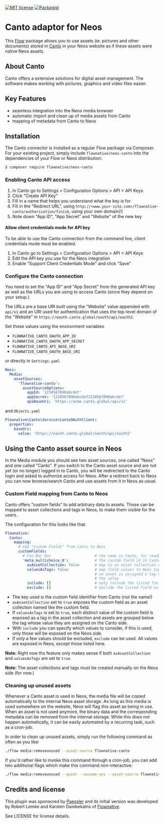 [![MIT license](http://img.shields.io/badge/license-MIT-brightgreen.svg)](http://opensource.org/licenses/MIT)
[![Packagist](https://img.shields.io/packagist/v/flownative/neos-canto.svg)](https://packagist.org/packages/flownative/neos-canto)

# Canto adaptor for Neos

This [Flow](https://flow.neos.io) package allows you to use assets (ie.
pictures and other documents) stored in [Canto](https://www.canto.com/)
in your Neos website as if these assets were native Neos assets.

## About Canto

Canto offers a extensive solutions for digital asset management. The
software makes working with pictures, graphics and video files easier.

## Key Features

- seamless integration into the Neos media browser
- automatic import and clean up of media assets from Canto
- mapping of metadata from Canto to Neos

## Installation

The Canto connector is installed as a regular Flow package via Composer.
For your existing project, simply include `flownative/neos-canto` into
the dependencies of your Flow or Neos distribution:

```bash
$ composer require flownative/neos-canto
```

### Enabling Canto API access

1. In Canto go to Settings > Configuration Options > API > API Keys
2. Click "Create API Key"
3. Fill in a name that helps you understand what the key is for
4. Fill in the "Redirect URL", using `http://<www.your-site.com>/flownative-canto/authorization/finish`,
   using your own domain(!)
5. Note down "App ID", "App Secret" and "Website" of the new key

#### Allow client credentials mode for API key

To be able to use the Canto connection from the command line, client credentials
mode must be enabled.

1. In Canto go to Settings > Configuration Options > API > API Keys
2. Edit the API key you use for the Neos integration
3. Enable "Support Client Credentials Mode" and click "Save"

### Configure the Canto connection

You need to set the "App ID" and "App Secret" from the generated API key as well
as the URLs you are using to access Canto (since they depend on your setup.)

The URLs are a base URI built using the "Website" value appended with `api/v1`
and an URI used for authentication that uses the top-level domain of the "Website"
in `https://oauth.canto.global/oauth/api/oauth2`.

Set those values using the environment variables

- `FLOWNATIVE_CANTO_OAUTH_APP_ID`
- `FLOWNATIVE_CANTO_OAUTH_APP_SECRET`
- `FLOWNATIVE_CANTO_API_BASE_URI`
- `FLOWNATIVE_CANTO_OAUTH_BASE_URI`

or directly in `Settings.yaml` 

```yaml
Neos:
  Media:
    assetSources:
      'flownative-canto':
        assetSourceOptions:
          appId: '1234567890abcdef'
          appSecret: '1234567890abcdef1234567890abcdef'
          apiBaseUri: 'https://acme.canto.global/api/v1'
```

and `Objects.yaml`

```yaml
Flownative\Canto\Service\CantoOAuthClient:
  properties:
    baseUri:
      value: 'https://oauth.canto.global/oauth/api/oauth2'
```

## Using the Canto asset source in Neos

In the Media module you should see two asset sources, one called "Neos" and
one called "Canto". If you switch to the Canto asset source and are not yet
(or no longer) logged in to Canto, you will be redirected to the Canto login
and asked to authorize access for Neos. After a redirect back to Neos you
can now browse/search Canto and use assets from it in Neos as usual.

### Custom Field mapping from Canto to Neos

Canto offers "custom fields" to add arbitrary data to assets. Those can be
mapped to asset collections and tags in Neos, to make them visible for the
users.

The configuration for this looks like that:

```yaml
Flownative:
  Canto:
    mapping:
      # map "Custom Fields" from Canto to Neos
      customFields:
        # Foo Bar Baz                    # the name in Canto, for readbility
        'meta_multichoice_0':            # the custom field id in Canto
          asAssetCollection: false       # map to an asset collection named after the field
          valuesAsTags: false            # map field values to Neos tags; if true
                                         # an asset is assigned a tag corresponding to 
                                         # the value
          include: []                    # only include the listed field values as tags
          exclude: []                    # exclude the listed field values as tags
```

- The key used is the custom field identifier from Canto (not the name!)
- `asAssetCollection` set to `true` exposes the custom field as an asset
  collection named like the custom field.
- If `valuesAsTags` is set to `true`, each distinct value of the custom field
  is exposed as a tag in the asset collection and assets are grouped below the
  tag whose value they are assigned on the Canto side.
- With `include` you can specify which values to consider, if this is used, only
  those will be exposed on the Neos side.
- If only a few values should be excluded, `exclude` can be used. All values are
  exposed in Neos, except those listed here.

**Note:** Right now ths feature only makes sense if both `asAssetCollection` and
`valuesAsTags` are set to `true`.

**Note:** The asset collections and tags must be created manually on the Neos
side (for now.)

### Cleaning up unused assets

Whenever a Canto asset is used in Neos, the media file will be copied
automatically to the internal Neos asset storage. As long as this media
is used somewhere on the website, Neos will flag this asset as being in
use. When an asset is not used anymore, the binary data and the
corresponding metadata can be removed from the internal storage. While
this does not happen automatically, it can be easily automated by a
recurring task, such as a cron-job.

In order to clean up unused assets, simply run the following command as
often as you like:

```bash
./flow media:removeunused --asset-source flownative-canto
```

If you'd rather like to invoke this command through a cron-job, you can
add two additional flags which make this command non-interactive:

```bash
./flow media:removeunused --quiet --assume-yes --asset-source flownative-canto
```

## Credits and license

This plugin was sponsored by [Paessler](https://www.paessler.com/) and its
initial version was developed by Robert Lemke and Karsten Dambekalns of
[Flownative](https://www.flownative.com).

See LICENSE for license details.
